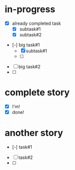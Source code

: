 # in-progress
- [x] already completed task
    - [x] subtask#1
    - [x] subtask#2
- [-] big task#1
    - [x] subtask#1
    - [ ] 
- [ ] big task#2
- [ ] 

# complete story
- [x] I'm!
- [x] done!

# another story
- [-] task#1
- [ ] task#2
- [ ] 
